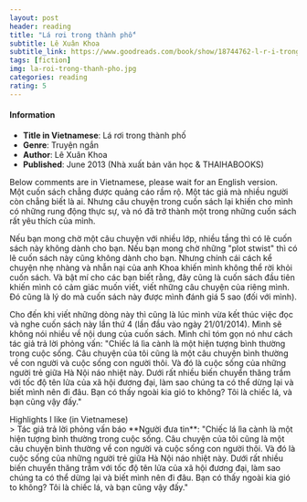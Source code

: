 ```yaml
---
layout: post
header: reading
title: "Lá rơi trong thành phố"
subtitle: Lê Xuân Khoa
subtitle_link: https://www.goodreads.com/book/show/18744762-l-r-i-trong-th-nh-ph
tags: [fiction]
img: la-roi-trong-thanh-pho.jpg
categories: reading
rating: 5
---
```

<h4 class="post-more">Information</h4>

- **Title in Vietnamese**: Lá rơi trong thành phố
- **Genre**: Truyện ngắn
- **Author**: Lê Xuân Khoa
- **Published**: June 2013 (Nhà xuất bản văn học & THAIHABOOKS)

<div class="alert alert-success" role="alert">
Below comments are in Vietnamese, please wait for an English version.
</div>
Một cuốn sách chẳng được quảng cáo rầm rộ. Một tác giả mà nhiều người còn chẳng biết là ai. Nhưng câu chuyện trong cuốn sách lại khiến cho mình có những rung động thực sự, và nó đã trở thành một trong những cuốn sách rất yêu thích của mình. 

Nếu bạn mong chờ một câu chuyện với nhiều lớp, nhiều tầng thì có lẽ cuốn sách này không dành cho bạn. Nếu bạn mong chờ những "plot stwist" thì có lẽ cuốn sách này cũng không dành cho bạn. Nhưng chính cái cách kể chuyện nhẹ nhàng và nhẫn nại của anh Khoa khiến mình không thể rời khỏi cuốn sách. Và bật mí cho các bạn biết rằng, đây cũng là cuốn sách đầu tiên khiến mình có cảm giác muốn viết, viết những câu chuyện của riêng mình. Đó cũng là lý do mà cuốn sách này được mình đánh giá 5 sao (đối với mình). 

Cho đến khi viết những dòng này thì cũng là lúc mình vừa kết thúc việc đọc và nghe cuốn sách này lần thứ 4 (lần đầu vào ngày 21/01/2014). Mình sẽ không nói nhiều về nội dung của cuốn sách. Mình chỉ tóm gọn nó như cách tác giả trả lời phỏng vấn: "Chiếc lá lìa cành là một hiện tượng bình thường trong cuộc sống. Câu chuyện của tôi cũng là một câu chuyện bình thường về con người và cuộc sống con người thôi. Và đó là cuộc sống của những người trẻ giữa Hà Nội náo nhiệt này. Dưới rất nhiều biến chuyển thăng trầm với tốc độ tên lửa của xã hội đương đại, làm sao chúng ta có thể dừng lại và biết mình nên đi đâu. Bạn có thấy ngoài kia gió to không? Tôi là chiếc lá, và bạn cũng vậy đấy."

<div class="tomTat">
<div id="btTomTat" class="collapsed" data-toggle="collapse" href="#ndTomTat"><span>Highlights I like (in Vietnamese)</span></div>
<div id="ndTomTat" markdown="1" class="collapse multi-collapse">
>  Tác giả trả lời phỏng vấn báo **Người đưa tin**: "Chiếc lá lìa cành là một hiện tượng bình thường trong cuộc sống. Câu chuyện của tôi cũng là một câu chuyện bình thường về con người và cuộc sống con người thôi. Và đó là cuộc sống của những người trẻ giữa Hà Nội náo nhiệt này. Dưới rất nhiều biến chuyển thăng trầm với tốc độ tên lửa của xã hội đương đại, làm sao chúng ta có thể dừng lại và biết mình nên đi đâu. Bạn có thấy ngoài kia gió to không? Tôi là chiếc lá, và bạn cũng vậy đấy."
</div>
</div>